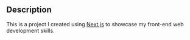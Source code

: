## Description

This is a project I created using [Next.js](https://nextjs.org/) to showcase my front-end web development skills.